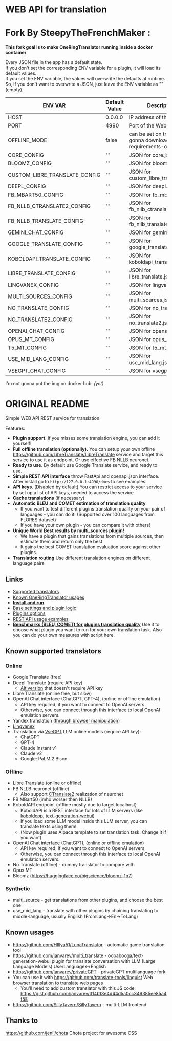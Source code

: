 # WEB API for translation

# Fork By SteepyTheFrenchMaker :

**This fork goal is to make OneRingTranslator running inside a docker container**



Every JSON file in the app has a default state.  
If you don't set the corresponding ENV variable for a plugin, it will load its default values.  
If you set the ENV variable, the values will overwrite the defaults at runtime.  
So, if you don't want to overwrite a JSON, just leave the ENV variable as "" (empty).

| ENV VAR                         | Default Value | Description                                       |
|--------------------------------|---------------|---------------------------------------------------|
| HOST                           | 0.0.0.0       | IP address of the WebUI                           |
| PORT                           | 4990          | Port of the WebUI                                 |
| OFFLINE_MODE             | false | can be set on true and gonna download the requirements-offline.txt    |
| CORE_CONFIG                    | ""            | JSON for core.json                                |
| BLOOMZ_CONFIG                  | ""            | JSON for bloomz.json                              |
| CUSTOM_LIBRE_TRANSLATE_CONFIG  | ""            | JSON for custom_libre_translate.json              |
| DEEPL_CONFIG                   | ""            | JSON for deepl.json                               |
| FB_MBART50_CONFIG              | ""            | JSON for fb_mbart50.json                         |
| FB_NLLB_CTRANSLATE2_CONFIG     | ""            | JSON for fb_nllb_ctranslate2.json                |
| FB_NLLB_TRANSLATE_CONFIG       | ""            | JSON for fb_nllb_translate.json                  |
| GEMINI_CHAT_CONFIG             | ""            | JSON for gemini_chat.json                        |
| GOOGLE_TRANSLATE_CONFIG        | ""            | JSON for google_translate.json                   |
| KOBOLDAPI_TRANSLATE_CONFIG     | ""            | JSON for koboldapi_translate.json                |
| LIBRE_TRANSLATE_CONFIG         | ""            | JSON for libre_translate.json                    |
| LINGVANEX_CONFIG               | ""            | JSON for lingvanex.json                          |
| MULTI_SOURCES_CONFIG           | ""            | JSON for multi_sources.json                      |
| NO_TRANSLATE_CONFIG            | ""            | JSON for no_translate.json                       |
| NO_TRANSLATE2_CONFIG           | ""            | JSON for no_translate2.json                      |
| OPENAI_CHAT_CONFIG             | ""            | JSON for openai_chat.json                        |
| OPUS_MT_CONFIG                 | ""            | JSON for opus_mt.json                            |
| T5_MT_CONFIG                   | ""            | JSON for t5_mt.json                              |
| USE_MID_LANG_CONFIG            | ""            | JSON for use_mid_lang.json                       |
| VSEGPT_CHAT_CONFIG             | ""            | JSON for vsegpt_chat.json                       |


I'm not gonna put the img on docker hub. _(yet)_ 

# ORIGINAL README

Simple WEB API REST service for translation.

Features:
- **Plugin support**. If you misses some translation engine, you can add it yourself! 
- **Full offline translation (optionally).** You can setup your own offline https://github.com/LibreTranslate/LibreTranslate service and target this service to use it as endpoint. Or use effective FB NLLB neuronet.
- **Ready to use**. By default use Google Translate service, and ready to use.
- **Simple REST API interface** throw FastApi and openapi.json interface. After install go to `http://127.0.0.1:4990/docs` to see examples.
- **API keys**. (Disabled by default) You can restrict access to your service by set up a list of API keys, needed to access the service.
- **Cache translations** (if necessary)
- **Automatic BLEU and COMET estimation of translation quality** 
  - If you want to test different plugins translation quality on your pair of languages - you can do it! (Supported over 100 languages from FLORES dataset)
  - If you have your own plugin - you can compare it with others!  
- **Unique World Best results by multi_sources plugin!**
  - We have a plugin that gains translations from multiple sources, then estimate them and return only the best
  - It gains the best COMET translation evaluation score against other plugins.
- **Translation routing** Use different translation engines on different language pairs.

## Links

- [Supported translators](#known-supported-translators)
- [Known OneRingTranslator usages](#known-usages)
- **[Install and run](/docs_md/INSTALL.md)**
- [Base settings and plugin logic](/docs_md/SETTINGS.md)
- [Plugins options](/docs_md/PLUGINS.md)
- [REST API usage examples](/docs_md/API.md)
- **[Benchmarks (BLEU, COMET) for plugins translation quality](/docs_md/ESTIMATIONS.md)** 
Use it to choose what plugin you want to run for your own translation task. Also you can do your own measures with script here.   


## Known supported translators

### Online

- Google Translate (free)
- Deepl Translate (require API key)
  - [Alt version](https://github.com/janvarev/onering_plugins_chrome_dev) that doesn't require API key 
- Libre Translate (online free, but slow)
- OpenAI Chat interface (ChatGPT, GPT-4), (online or offline emulation)
  - API key required, if you want to connect to OpenAI servers
  - Otherwise, you can connect through this interface to local OpenAI emulation servers.
- Yandex translation ([through browser manipulation](https://github.com/janvarev/onering_plugins_chrome_dev))
- [Lingvanex](https://lingvanex.com/)
- Translation via [VseGPT](https://vsegpt.ru/) LLM online models (require API key):
  - ChatGPT
  - GPT-4
  - Claude Instant v1
  - Claude v2
  - Google: PaLM 2 Bison

### Offline

- Libre Translate (online or offline)
- FB NLLB neuronet (offline)
  - Also support [CTranslate2](https://opennmt.net/CTranslate2/index.html) realization of neuronet
- FB MBart50 (imho worser then NLLB) 
- KoboldAPI endpoint (offline mostly due to target localhost)
  - KoboldAPI is a REST interface for lots of LLM servers (like [koboldcpp](https://github.com/LostRuins/koboldcpp/releases), [text-generation-webui](https://github.com/oobabooga/text-generation-webui))
  - If you load some LLM model inside this LLM server, you can translate texts using them!
  - (Now plugin uses Alpaca template to set translation task. Change it if you want)
- OpenAI Chat interface (ChatGPT), (online or offline emulation)
  - API key required, if you want to connect to OpenAI servers
  - Otherwise, you can connect through this interface to local OpenAI emulation servers.
- No Translate (offline) - dummy translator to compare with
- Opus MT
- Bloomz (https://huggingface.co/bigscience/bloomz-1b7)

### Synthetic 

- multi_source - get translations from other plugins, and choose the best one
- use_mid_lang - translate with other plugins by chaining translating to middle-language, usually English (FromLang->En->ToLang)

## Known usages

- https://github.com/HIllya51/LunaTranslator - automatic game translation tool
- https://github.com/janvarev/multi_translate - oobabooga/text-generation-webui plugin for translate conversation with LLM (Large Language Models) UserLanguage<->English
- https://github.com/janvarev/privateGPT - privateGPT multilanguage fork
- You can use it with https://github.com/translate-tools/linguist Web browser translation to translate web pages
  - You'll need to add custom translator with this JS code: https://gist.github.com/janvarev/314b13e4d44d5a0cc349385ee85a4f58
- https://github.com/SillyTavern/SillyTavern - multi-LLM frontend




## Thanks to

https://github.com/jenil/chota Chota project for awesome CSS
